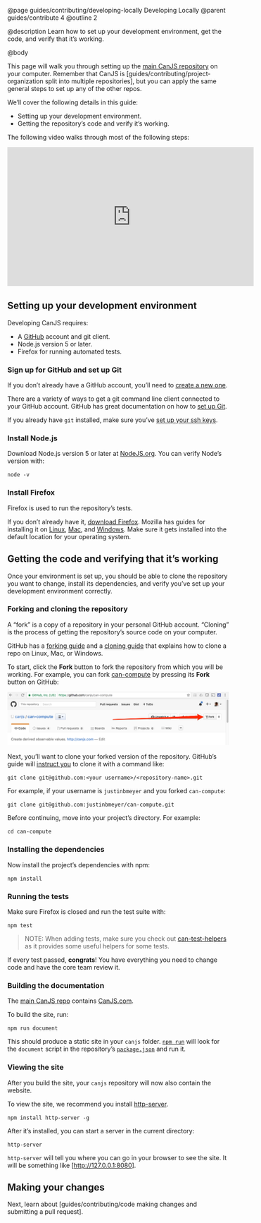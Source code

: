 @page guides/contributing/developing-locally Developing Locally
@parent guides/contribute 4
@outline 2

@description Learn how to set up your development environment, get the code, and verify that it’s working.

@body

This page will walk you through setting up the [main CanJS repository](https://github.com/canjs/canjs) on your computer. Remember that CanJS is [guides/contributing/project-organization split into multiple repositories], but you can apply the same general steps to set up any of the other repos.

We’ll cover the following details in this guide:

- Setting up your development environment.
- Getting the repository’s code and verify it’s working.

The following video walks through most of the following steps:

<iframe width="560" height="315" src="https://www.youtube.com/embed/PRuueWqnpIw" frameborder="0" allowfullscreen></iframe>

## Setting up your development environment

Developing CanJS requires:

 - A [GitHub](https://github.com/) account and git client.
 - Node.js version 5 or later.
 - Firefox for running automated tests.

### Sign up for GitHub and set up Git

If you don’t already have a GitHub account, you’ll need to [create a new one](https://help.github.com/articles/signing-up-for-a-new-github-account/).

There are a variety of ways to get a git command line client
connected to your GitHub account. GitHub has
great documentation on how to [set up Git](https://help.github.com/articles/set-up-git/).

If you already have `git` installed, make sure you’ve
[set up your ssh keys](https://help.github.com/articles/adding-a-new-ssh-key-to-your-github-account/).

### Install Node.js

Download Node.js version 5 or later at [NodeJS.org](https://nodejs.org).  You can
verify Node’s version with:

```
node -v
```

### Install Firefox

Firefox is used to run the repository’s tests.

If you don’t already have it, [download Firefox](https://www.mozilla.org/en-US/firefox/new/).
Mozilla has guides for installing it on [Linux](https://support.mozilla.org/en-US/kb/install-firefox-linux),
[Mac](https://support.mozilla.org/en-US/kb/how-download-and-install-firefox-mac),
and [Windows](https://support.mozilla.org/en-US/kb/how-download-and-install-firefox-windows).
Make sure it gets installed into the default location for your operating system.

## Getting the code and verifying that it’s working

Once your environment is set up, you should be able to clone the repository you
want to change, install its dependencies, and verify you’ve set up your
development environment correctly.

### Forking and cloning the repository

A “fork” is a copy of a repository in your personal GitHub account. “Cloning” is the process of getting the repository’s source code on your computer.

GitHub has a [forking guide](https://help.github.com/articles/fork-a-repo/) and a [cloning guide](https://help.github.com/articles/cloning-a-repository/) that explains how to clone a repo on Linux, Mac, or Windows.

To start, click the __Fork__ button to fork the repository from which you will be working.
For example, you can fork [can-compute](https://github.com/canjs/can-compute) by pressing its __Fork__ button on GitHub:

<img src="../../../docs/can-guides/contribute/fork.png" width="600px"/>

Next, you’ll want to clone your forked version of the repository. GitHub’s guide will [instruct you](https://help.github.com/articles/fork-a-repo/#step-2-create-a-local-clone-of-your-fork) to clone it with a command like:

```shell
git clone git@github.com:<your username>/<repository-name>.git
```

For example, if your username is `justinbmeyer` and you forked `can-compute`:

```shell
git clone git@github.com:justinbmeyer/can-compute.git
```

Before continuing, move into your project’s directory. For example:

```shell
cd can-compute
```

### Installing the dependencies

Now install the project’s dependencies with npm:

```shell
npm install
```

### Running the tests

Make sure Firefox is closed and run the test suite with:

```shell
npm test
```

> NOTE: When adding tests, make sure you check out [can-test-helpers](https://github.com/canjs/can-test-helpers) as it provides some useful helpers for some tests.

If every test passed, __congrats__! You have everything you need to
change code and have the core team review it.

### Building the documentation

The [main CanJS repo](https://github.com/canjs/canjs) contains [CanJS.com](https://canjs.com/).

To build the site, run:

```shell
npm run document
```

This should produce a static site in your `canjs` folder.
[`npm run`](https://docs.npmjs.com/cli/run-script) will look for the `document`
script in the repository’s [`package.json`](https://github.com/canjs/canjs/blob/master/package.json)
and run it.

### Viewing the site

After you build the site, your `canjs` repository will now also contain the website.

To view the site, we recommend you install [http-server](https://www.npmjs.com/package/http-server).

```shell
npm install http-server -g
```

After it’s installed, you can start a server in the current directory:

```shell
http-server
```

`http-server` will tell you where you can go in your browser to see the site. It will be something like [http://127.0.0.1:8080].

## Making your changes

Next, learn about [guides/contributing/code making changes and submitting a pull request].
